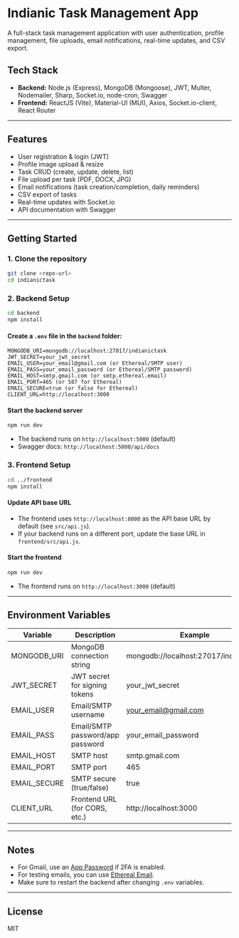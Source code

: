 # Indianic Task Management App

A full-stack task management application with user authentication, profile management, file uploads, email notifications, real-time updates, and CSV export.

## Tech Stack
- **Backend:** Node.js (Express), MongoDB (Mongoose), JWT, Multer, Nodemailer, Sharp, Socket.io, node-cron, Swagger
- **Frontend:** ReactJS (Vite), Material-UI (MUI), Axios, Socket.io-client, React Router

---

## Features
- User registration & login (JWT)
- Profile image upload & resize
- Task CRUD (create, update, delete, list)
- File upload per task (PDF, DOCX, JPG)
- Email notifications (task creation/completion, daily reminders)
- CSV export of tasks
- Real-time updates with Socket.io
- API documentation with Swagger

---

## Getting Started

### 1. Clone the repository
```bash
git clone <repo-url>
cd indianictask
```

### 2. Backend Setup
```bash
cd backend
npm install
```

#### Create a `.env` file in the `backend` folder:
```
MONGODB_URI=mongodb://localhost:27017/indianictask
JWT_SECRET=your_jwt_secret
EMAIL_USER=your_email@gmail.com (or Ethereal/SMTP user)
EMAIL_PASS=your_email_password (or Ethereal/SMTP password)
EMAIL_HOST=smtp.gmail.com (or smtp.ethereal.email)
EMAIL_PORT=465 (or 587 for Ethereal)
EMAIL_SECURE=true (or false for Ethereal)
CLIENT_URL=http://localhost:3000
```

#### Start the backend server
```bash
npm run dev
```
- The backend runs on `http://localhost:5000` (default)
- Swagger docs: `http://localhost:5000/api/docs`

### 3. Frontend Setup
```bash
cd ../frontend
npm install
```

#### Update API base URL
- The frontend uses `http://localhost:8000` as the API base URL by default (see `src/api.js`).
- If your backend runs on a different port, update the base URL in `frontend/src/api.js`.

#### Start the frontend
```bash
npm run dev
```
- The frontend runs on `http://localhost:3000` (default)

---

## Environment Variables
| Variable         | Description                        | Example                        |
|------------------|------------------------------------|--------------------------------|
| MONGODB_URI      | MongoDB connection string          | mongodb://localhost:27017/indianictask |
| JWT_SECRET       | JWT secret for signing tokens      | your_jwt_secret                |
| EMAIL_USER       | Email/SMTP username                | your_email@gmail.com           |
| EMAIL_PASS       | Email/SMTP password/app password   | your_email_password            |
| EMAIL_HOST       | SMTP host                          | smtp.gmail.com                 |
| EMAIL_PORT       | SMTP port                          | 465                            |
| EMAIL_SECURE     | SMTP secure (true/false)           | true                           |
| CLIENT_URL       | Frontend URL (for CORS, etc.)      | http://localhost:3000          |

---

## Notes
- For Gmail, use an [App Password](https://support.google.com/accounts/answer/185833?hl=en) if 2FA is enabled.
- For testing emails, you can use [Ethereal Email](https://ethereal.email/).
- Make sure to restart the backend after changing `.env` variables.

---

## License
MIT 